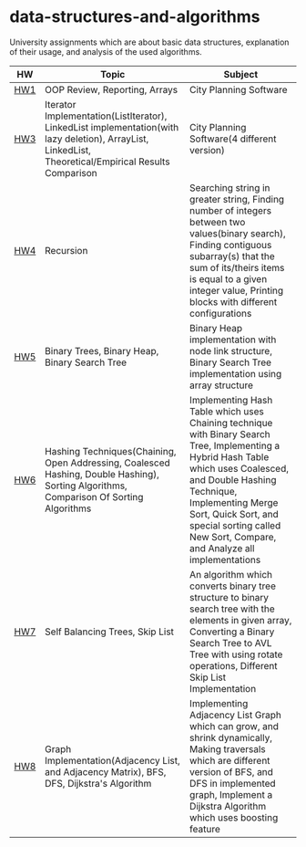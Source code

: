 # data-structures-and-algorithms
 University assignments which are about basic data structures, explanation of their usage, and analysis of the used algorithms.  
   
  |  HW   | Topic               | Subject                    |
  |------ |---------------------|----------------------------|
  |  [HW1](https://github.com/burraaook/data-structures-and-algorithms/tree/main/homework_01)  | OOP Review, Reporting, Arrays | City Planning Software |
  |  [HW3](https://github.com/burraaook/data-structures-and-algorithms/tree/main/homework_03)  | Iterator Implementation(ListIterator), LinkedList implementation(with lazy deletion), ArrayList, LinkedList, Theoretical/Empirical Results Comparison | City Planning Software(4 different version) |
  |  [HW4](https://github.com/burraaook/data-structures-and-algorithms/tree/main/homework_04)  | Recursion | Searching string in greater string, Finding number of integers between two values(binary search), Finding contiguous subarray(s) that the sum of its/theirs items is equal to a given integer value, Printing blocks with different configurations |
  |  [HW5](https://github.com/burraaook/data-structures-and-algorithms/tree/main/homework_05)  | Binary Trees, Binary Heap, Binary Search Tree | Binary Heap implementation with node link structure, Binary Search Tree implementation using array structure |
  |  [HW6](https://github.com/burraaook/data-structures-and-algorithms/tree/main/homework_06)  | Hashing Techniques(Chaining, Open Addressing, Coalesced Hashing, Double Hashing), Sorting Algorithms, Comparison Of Sorting Algorithms     | Implementing Hash Table which uses Chaining technique with Binary Search Tree, Implementing a Hybrid Hash Table which uses Coalesced, and Double Hashing Technique, Implementing Merge Sort, Quick Sort, and special sorting called New Sort, Compare, and Analyze all implementations  |
  |  [HW7](https://github.com/burraaook/data-structures-and-algorithms/tree/main/homework_07)  | Self Balancing Trees, Skip List | An algorithm which converts binary tree structure to binary search tree with the elements in given array, Converting a Binary Search Tree to AVL Tree with using rotate operations, Different Skip List Implementation  |
  |  [HW8](https://github.com/burraaook/data-structures-and-algorithms/tree/main/homework_08)  | Graph Implementation(Adjacency List, and Adjacency Matrix), BFS, DFS, Dijkstra's Algorithm  | Implementing Adjacency List Graph which can grow, and shrink dynamically, Making traversals which are different version of BFS, and DFS in implemented graph, Implement a Dijkstra Algorithm which uses boosting feature |
